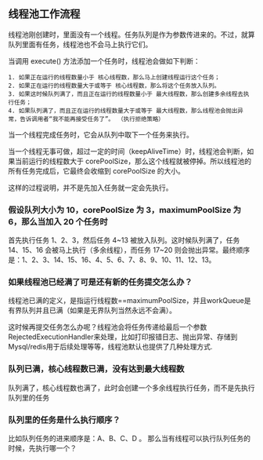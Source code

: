 ## 线程池工作流程

线程池刚创建时，里面没有一个线程。任务队列是作为参数传进来的。不过，就算队列里面有任务，线程池也不会马上执行它们。

当调用 execute() 方法添加一个任务时，线程池会做如下判断：

	1. 如果正在运行的线程数量小于 核心线程数，那么马上创建线程运行这个任务；
	2. 如果正在运行的线程数量大于或等于 核心线程数，那么将这个任务放入队列。
	3. 如果这时候队列满了，而且正在运行的线程数量小于 最大线程数，那么创建多余线程去执行任务；
	4. 如果队列满了，而且正在运行的线程数量大于或等于 最大线程数，那么线程池会抛出异常，告诉调用者“我不能再接受任务了”。 （执行拒绝策略）

当一个线程完成任务时，它会从队列中取下一个任务来执行。

当一个线程无事可做，超过一定的时间（keepAliveTime）时，线程池会判断，如果当前运行的线程数大于 corePoolSize，那么这个线程就被停掉。所以线程池的所有任务完成后，它最终会收缩到 corePoolSize 的大小。

这样的过程说明，并不是先加入任务就一定会先执行。

### 假设队列大小为 10，corePoolSize 为 3，maximumPoolSize 为 6，那么当加入 20 个任务时

首先执行任务 1、2、3，然后任务 4~13 被放入队列。这时候队列满了，任务 14、15、16 会被马上执行（多余线程），而任务 17~20 则会抛出异常。最终顺序是：1、2、3、14、15、16、4、5、6、7、8、9、10、11、12、13。

### 如果线程池已经满了可是还有新的任务提交怎么办？

线程池已满的定义，是指运行线程数==maximumPoolSize，并且workQueue是有界队列并且已满（如果是无界队列当然永远不会满）。

这时候再提交任务怎么办呢？线程池会将任务传递给最后一个参数RejectedExecutionHandler来处理，比如打印报错日志、抛出异常、存储到Mysql/redis用于后续处理等等，线程池默认也提供了几种处理方式.

### 队列已满，核心线程数已满，没有达到最大线程数

队列满了，核心线程数也满了，此时会创建一个多余线程执行任务，而不是先执行队列里的任务

### 队列里的任务是什么执行顺序？

比如队列任务的进来顺序是：A、B、C、D 。 那么当有线程可以执行队列任务的时候，先执行哪一个？



